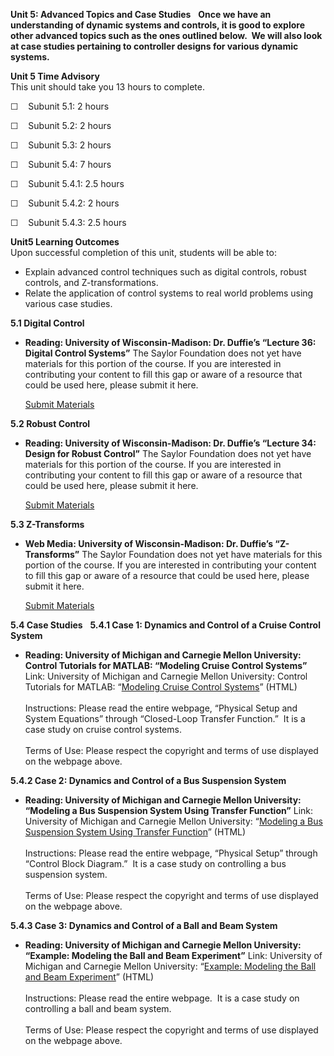 **Unit 5: Advanced Topics and Case Studies** <span id="5"></span> 
**Once we have an understanding of dynamic systems and controls, it is
good to explore other advanced topics such as the ones outlined below. 
We will also look at case studies pertaining to controller designs for
various dynamic systems.**

**Unit 5 Time Advisory**  
This unit should take you 13 hours to complete.

☐    Subunit 5.1: 2 hours

☐    Subunit 5.2: 2 hours

☐    Subunit 5.3: 2 hours

☐    Subunit 5.4: 7 hours

☐    Subunit 5.4.1: 2.5 hours

☐    Subunit 5.4.2: 2 hours

☐    Subunit 5.4.3: 2.5 hours

**Unit5 Learning Outcomes**  
Upon successful completion of this unit, students will be able to:

-   Explain advanced control techniques such as digital controls, robust
    controls, and Z-transformations.
-   Relate the application of control systems to real world problems
    using various case studies.

**5.1 Digital Control** <span id="5.1"></span> 
-   **Reading: University of Wisconsin-Madison: Dr. Duffie’s “Lecture
    36: Digital Control Systems”**
    The Saylor Foundation does not yet have materials for this portion
    of the course. If you are interested in contributing your content to
    fill this gap or aware of a resource that could be used here, please
    submit it here.

    [Submit Materials](/contribute/)

**5.2 Robust Control** <span id="5.2"></span> 
-   **Reading: University of Wisconsin-Madison: Dr. Duffie’s “Lecture
    34: Design for Robust Control”**
    The Saylor Foundation does not yet have materials for this portion
    of the course. If you are interested in contributing your content to
    fill this gap or aware of a resource that could be used here, please
    submit it here.

    [Submit Materials](/contribute/)

**5.3 Z-Transforms** <span id="5.3"></span> 
-   **Web Media: University of Wisconsin-Madison: Dr. Duffie’s
    “Z-Transforms”**
    The Saylor Foundation does not yet have materials for this portion
    of the course. If you are interested in contributing your content to
    fill this gap or aware of a resource that could be used here, please
    submit it here.

    [Submit Materials](/contribute/)

**5.4 Case Studies** <span id="5.4"></span> 
**5.4.1 Case 1: Dynamics and Control of a Cruise Control System** <span
id="5.4.1"></span> 
-   **Reading: University of Michigan and Carnegie Mellon University:
    Control Tutorials for MATLAB: “Modeling Cruise Control Systems”**
    Link: University of Michigan and Carnegie Mellon University: Control
    Tutorials for MATLAB: “[Modeling Cruise Control
    Systems](http://www.engin.umich.edu/group/ctm/examples/cruise/cc.html)”
    (HTML)  
                  
     Instructions: Please read the entire webpage, “Physical Setup and
    System Equations” through “Closed-Loop Transfer Function.”  It is a
    case study on cruise control systems.   
        
     Terms of Use: Please respect the copyright and terms of use
    displayed on the webpage above.

**5.4.2 Case 2: Dynamics and Control of a Bus Suspension System** <span
id="5.4.2"></span> 
-   **Reading: University of Michigan and Carnegie Mellon University:
    “Modeling a Bus Suspension System Using Transfer Function”**
    Link: University of Michigan and Carnegie Mellon University:
    “[Modeling a Bus Suspension System Using Transfer
    Function](http://www.engin.umich.edu/group/ctm/examples/susp/susp.html)”
    (HTML)  
                  
     Instructions: Please read the entire webpage, “Physical Setup”
    through “Control Block Diagram.”  It is a case study on controlling
    a bus suspension system.   
        
     Terms of Use: Please respect the copyright and terms of use
    displayed on the webpage above.

**5.4.3 Case 3: Dynamics and Control of a Ball and Beam System** <span
id="5.4.3"></span> 
-   **Reading: University of Michigan and Carnegie Mellon University:
    “Example: Modeling the Ball and Beam Experiment”**
    Link: University of Michigan and Carnegie Mellon University:
    “[Example: Modeling the Ball and Beam
    Experiment](http://www.engin.umich.edu/group/ctm/examples/ball/ball.html)”
    (HTML)  
                  
     Instructions: Please read the entire webpage.  It is a case study
    on controlling a ball and beam system.   
        
     Terms of Use: Please respect the copyright and terms of use
    displayed on the webpage above.


